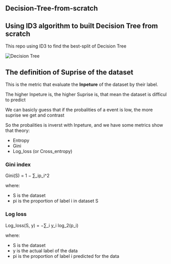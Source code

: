 ## Decision-Tree-from-scratch

## Using ID3 algorithm to built Decision Tree from scratch

This repo using ID3 to find the best-split of Decision Tree

![Decision Tree](https://cdn.educba.com/academy/wp-content/uploads/2019/11/Create-Decision-Tree-1.png)

## The definition of Suprise of the dataset

This is the metric that evaluate the **Inpeture** of the dataset by their label.

The higher Inpeture is, the higher Suprise is, that mean the dataset is difficul to predict

We can basicly guess that if the probalities of a event is low, the more suprise we get and contrast

So the probalities is inverst with Inpeture, and we have some metrics show that theory:

* Entropy
* Gini
* Log_loss (or Cross_entropy)

### Gini index
Gini(S) = 1 − ∑_ip_i^2

where:
* S is the dataset
* pi is the proportion of label i in dataset S

### Log loss
Log_loss(S, y) = −∑_i y_i log_2(p_i)

where:
* S is the dataset
* y is the actual label of the data
* pi is the proportion of label i predicted for the data
